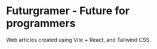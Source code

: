# Futurgramer - Future for programmers

Web articles created using Vite + React, and Tailwind CSS.

